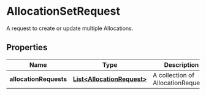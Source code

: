 

# AllocationSetRequest

A request to create or update multiple Allocations.

## Properties

| Name | Type | Description | Notes |
|------------ | ------------- | ------------- | -------------|
|**allocationRequests** | [**List&lt;AllocationRequest&gt;**](AllocationRequest.md) | A collection of AllocationRequests. |  [optional] |



